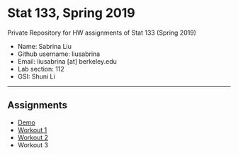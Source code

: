 # Stat 133, Spring 2019

Private Repository for HW assignments of Stat 133 (Spring 2019)

- Name: Sabrina Liu
- Github username: liusabrina
- Email: liusabrina [at] berkeley.edu
- Lab section: 112
- GSI: Shuni Li

-----

## Assignments

- [Demo](demo)
- [Workout 1](workout01)
- [Workout 2](workout02)
- Workout 3


